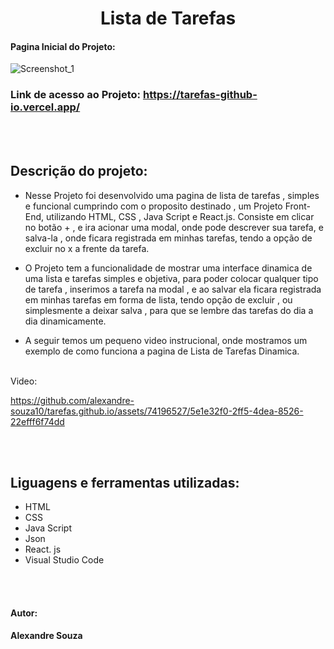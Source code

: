 <h1 align="center"> Lista de Tarefas</h1>

#### Pagina Inicial do Projeto:
![Screenshot_1](https://github.com/alexandre-souza10/tarefas.github.io/assets/74196527/b887c150-14a9-443b-963d-9737c1bfe882)

### Link de acesso ao Projeto: https://tarefas-github-io.vercel.app/

<br></br>
## Descrição do projeto:
- Nesse Projeto foi desenvolvido uma pagina de lista de tarefas , simples e funcional cumprindo com o proposito destinado ,
um Projeto Front-End, utilizando HTML, CSS , Java Script e React.js. Consiste em clicar no botão + , e ira acionar uma modal, onde pode descrever sua tarefa,
e salva-la , onde ficara registrada em minhas tarefas, tendo a opção de excluir no x a frente da tarefa.

- O Projeto tem a funcionalidade de mostrar uma interface dinamica de uma lista e tarefas simples e objetiva, para poder colocar qualquer tipo de tarefa , inserimos a tarefa na modal ,
e ao salvar ela ficara registrada em minhas tarefas em forma de lista, tendo opção de excluir , ou simplesmente a deixar salva ,
para que se lembre das tarefas do dia a dia dinamicamente.

- A seguir temos um pequeno video instrucional, onde mostramos um exemplo de como funciona a pagina de Lista de Tarefas Dinamica.
<br></br>

Video:

https://github.com/alexandre-souza10/tarefas.github.io/assets/74196527/5e1e32f0-2ff5-4dea-8526-22efff6f74dd

<br></br>
## Liguagens e ferramentas utilizadas:
- HTML
- CSS
- Java Script
- Json
- React. js
- Visual Studio Code

<br></br>

#### Autor: 
**Alexandre Souza**

